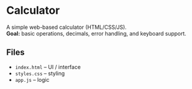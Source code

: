 # Calculator

A simple web-based calculator (HTML/CSS/JS).  
**Goal:** basic operations, decimals, error handling, and keyboard support.

## Files

- `index.html` – UI / interface  
- `styles.css` – styling  
- `app.js` – logic
